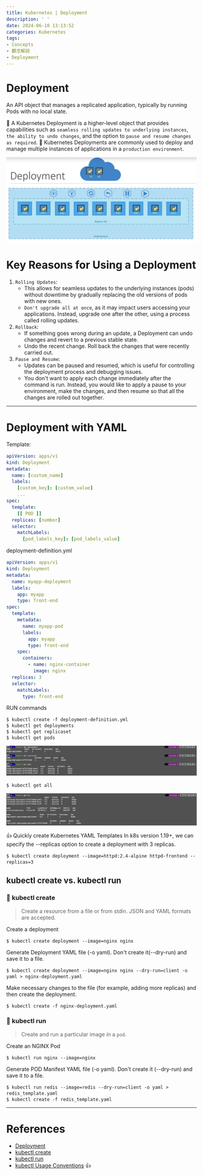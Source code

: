 ```yaml
---
title: Kubernetes | Deployment
description: ' '
date: 2024-06-10 13:13:52
categories: Kubernetes
tags:
- Concepts
- 觀念解說
- Deployment
---
```


# Deployment
An API object that manages a replicated application, typically by running Pods with no local state.

📌 A Kubernetes Deployment is a higher-level object that provides capabilities such as `seamless rolling updates to underlying instances`, `the ability to undo changes`, and the option to `pause and resume changes as required`.
📌 Kubernetes Deployments are commonly used to deploy and manage multiple instances of applications in a `production environment`.

![](Kubernetes-Deployment/Kubernetes_Deployment.jpg)

# Key Reasons for Using a Deployment
1. `Rolling Updates`: 
    - This allows for seamless updates to the underlying instances (pods) without downtime by gradually replacing the old versions of pods with new ones.
    - `Don't upgrade all at once`, as it may impact users accessing your applications. Instead, upgrade one after the other, using a process called rolling updates.
2. `Rollback`:
    - If something goes wrong during an update, a Deployment can undo changes and revert to a previous stable state.
    - Undo the recent change. Roll back the changes that were recently carried out.
3. `Pause and Resume`: 
    - Updates can be paused and resumed, which is useful for controlling the deployment process and debugging issues.
    - You don't want to apply each change immediately after the command is run. Instead, you would like to apply a pause to your environment, make the changes, and then resume so that all the changes are rolled out together.

---
# Deployment with YAML
Template:
```yaml
apiVersion: apps/v1
kind: Deployment
metadata:
  name: [custom_name]
  labels:
    [custom_key]: [custom_value]
    ...
spec:
  template:
    [[ POD ]]
  replicas: [number]
  selector:
    matchLabels:
      [pod_labels_key]: [pod_labels_value]
```

deployment-definition.yml
```yaml
apiVersion: apps/v1
kind: Deployment
metadata:
  name: myapp-deployment
  labels:
    app: myapp
    type: front-end
spec:
  template:
    metadata:
      name: myapp-pod
      labels:
        app: myapp
        type: front-end
    spec:
      containers:
        - name: nginx-container
          image: nginx
  replicas: 3
  selector:
    matchLabels:
      type: front-end
```

RUN commands
```shell
$ kubectl create -f deployment-definition.yml
$ kubectl get deployments
$ kubectl get replicaset
$ kubectl get pods
```
![](Kubernetes-Deployment/Deployment_commands_1.jpg)

```shell
$ kubectl get all
```
![](Kubernetes-Deployment/Deployment_commands_2.jpg)


👍 Quickly create Kubernetes YAML Templates
In k8s version 1.19+, we can specify the --replicas option to create a deployment with 3 replicas.
```shell
$ kubectl create deployment --image=httpd:2.4-alpine httpd-frontend --replicas=3
```

## kubectl create vs. kubectl run

### 📝 kubectl create
> Create a resource from a file or from stdin. 
> JSON and YAML formats are accepted.

Create a deployment
```shell
$ kubectl create deployment --image=nginx nginx
```

Generate Deployment YAML file (-o yaml). Don't create it(--dry-run) and save it to a file.
```shell
$ kubectl create deployment --image=nginx nginx --dry-run=client -o yaml > nginx-deployment.yaml
```

Make necessary changes to the file (for example, adding more replicas) and then create the deployment.
```shell
$ kubectl create -f nginx-deployment.yaml
```


### 📝 kubectl run
> Create and run a particular image in a `pod`.

Create an NGINX Pod
```shell
$ kubectl run nginx --image=nginx
```

Generate POD Manifest YAML file (-o yaml). Don't create it (--dry-run) and save it to a file.
```shell
$ kubectl run redis --image=redis --dry-run=client -o yaml > redis_template.yaml
$ kubectl create -f redis_template.yaml
```


---
# References
- [Deployment](https://kubernetes.io/docs/concepts/workloads/controllers/deployment/)
- [kubectl create](https://kubernetes.io/docs/reference/kubectl/generated/kubectl_create/)
- [kubectl run](https://kubernetes.io/docs/reference/kubectl/generated/kubectl_run/)
- [kubectl Usage Conventions](https://kubernetes.io/docs/reference/kubectl/conventions/) 👍
